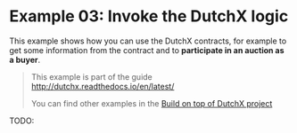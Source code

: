 # Example 03: Invoke the DutchX logic
This example shows how you can use the DutchX contracts, for example to
 get some information from the contract and to **participate in an auction as a buyer**.

> This example is part of the guide http://dutchx.readthedocs.io/en/latest/
>
> You can find other examples in the [Build on top of DutchX project](https://github.com/gnosis/dx-example-build-on-top-of-dutchx/blob/master/01_build-of-top-of-dx/README.md)

TODO: